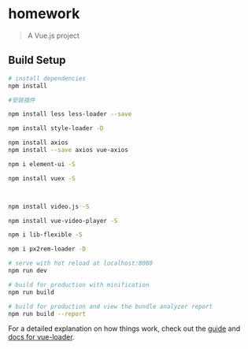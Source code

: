 # homework

> A Vue.js project

## Build Setup

``` bash
# install dependencies
npm install

#安装插件

npm install less less-loader --save

npm install style-loader -D

npm install axios
npm install --save axios vue-axios

npm i element-ui -S

npm install vuex -S



npm install video.js -S

npm install vue-video-player -S

npm i lib-flexible -S

npm i px2rem-loader -D

# serve with hot reload at localhost:8080
npm run dev

# build for production with minification
npm run build

# build for production and view the bundle analyzer report
npm run build --report
```

For a detailed explanation on how things work, check out the [guide](http://vuejs-templates.github.io/webpack/) and [docs for vue-loader](http://vuejs.github.io/vue-loader).
